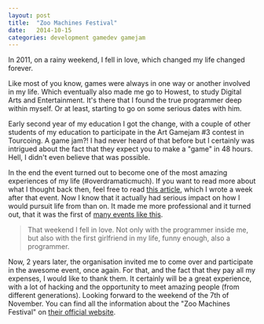 ```yaml
---
layout: post
title:  "Zoo Machines Festival"
date:   2014-10-15
categories: development gamedev gamejam
---
```


In 2011, on a rainy weekend, I fell in love, which changed my life changed forever.

Like most of you know, games were always in one way or another involved in my life. Which eventually also made me go to Howest, to study Digital Arts and Entertainment. It's there that I found  the true programmer deep within myself. Or at least, starting to go on some serious dates with him.

Early second year of my education I got the change, with a couple of other students of my education to participate in the Art Gamejam #3 contest in Tourcoing. A game jam?! I had never heard of that before but I certainly was intrigued about the fact that they expect you to make a "game" in 48 hours. Hell, I didn't even believe that was possible.

In the end the event turned out to become one of the most amazing experiences of my life (#overdramaticmuch). If you want to read more about what I thought back then, feel free to read [this article](http://glendc.com/2012/11/19/artgame/), which I wrote a week after that event. Now I know that it actually had serious impact on how I would pursuit life from than on. It made me more professional and it turned out, that it was the first of [many events like this](http://glendc.com/resume/#game-jams-and-hackatons).

> That weekend I fell in love. Not only with the programmer inside me, but also with the first girlfriend in my life, funny enough, also a programmer.

Now, 2 years later, the organisation invited me to come over and participate in the awesome event, once again. For that, and the fact that they pay all my expenses, I would like to thank them. It certainly will be a great experience, with a lot of hacking and the opportunity to meet amazing people (from different generations). Looking forward to the weekend of the 7th of November. You can find all the information about the "Zoo Machines Festival" on [their official website](http://zoomachines.com/).